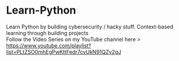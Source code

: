 # Learn-Python
Learn Python by building cybersecurity / hacky stuff. Context-based learning through building projects
<br>
Follow the Video Series on my YouTube channel here > https://www.youtube.com/playlist?list=PLtZSO0mhEgPwKttFedr7cvUkN91QZy2gJ
